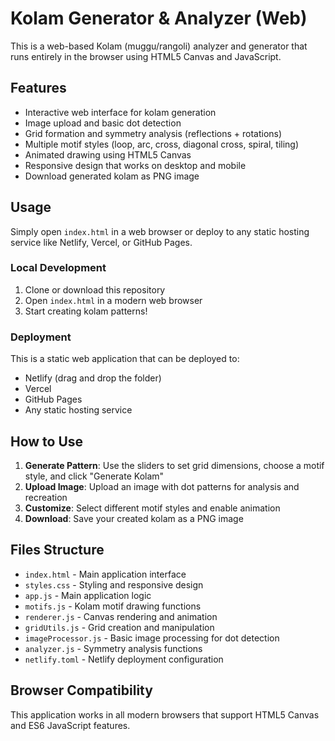 # Kolam Generator & Analyzer (Web)

This is a web-based Kolam (muggu/rangoli) analyzer and generator that runs entirely in the browser using HTML5 Canvas and JavaScript.

## Features
- Interactive web interface for kolam generation
- Image upload and basic dot detection
- Grid formation and symmetry analysis (reflections + rotations)
- Multiple motif styles (loop, arc, cross, diagonal cross, spiral, tiling)
- Animated drawing using HTML5 Canvas
- Responsive design that works on desktop and mobile
- Download generated kolam as PNG image

## Usage
Simply open `index.html` in a web browser or deploy to any static hosting service like Netlify, Vercel, or GitHub Pages.

### Local Development
1. Clone or download this repository
2. Open `index.html` in a modern web browser
3. Start creating kolam patterns!

### Deployment
This is a static web application that can be deployed to:
- Netlify (drag and drop the folder)
- Vercel
- GitHub Pages
- Any static hosting service

## How to Use
1. **Generate Pattern**: Use the sliders to set grid dimensions, choose a motif style, and click "Generate Kolam"
2. **Upload Image**: Upload an image with dot patterns for analysis and recreation
3. **Customize**: Select different motif styles and enable animation
4. **Download**: Save your created kolam as a PNG image

## Files Structure
- `index.html` - Main application interface
- `styles.css` - Styling and responsive design
- `app.js` - Main application logic
- `motifs.js` - Kolam motif drawing functions
- `renderer.js` - Canvas rendering and animation
- `gridUtils.js` - Grid creation and manipulation
- `imageProcessor.js` - Basic image processing for dot detection
- `analyzer.js` - Symmetry analysis functions
- `netlify.toml` - Netlify deployment configuration

## Browser Compatibility
This application works in all modern browsers that support HTML5 Canvas and ES6 JavaScript features.